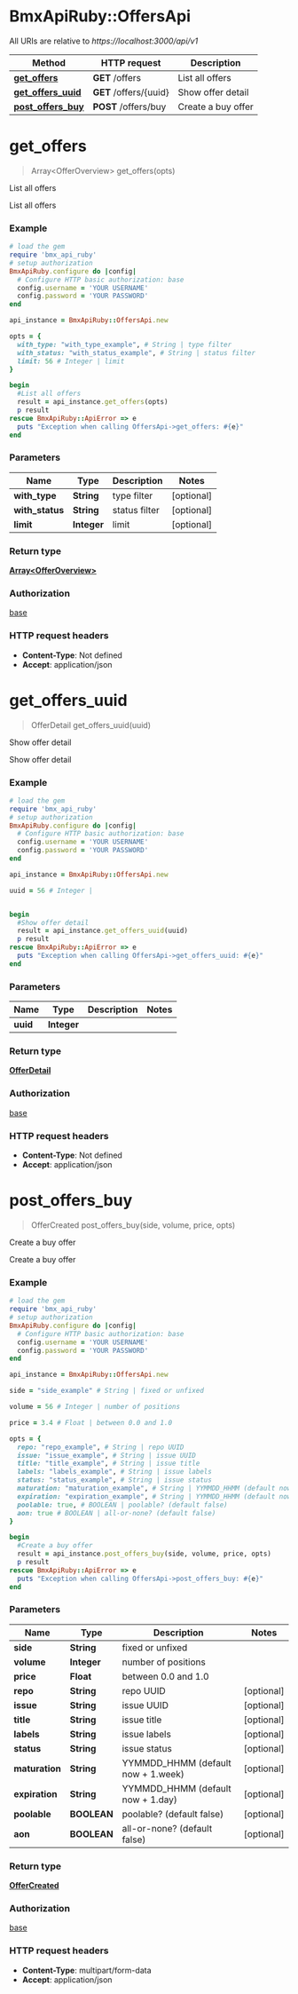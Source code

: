 # BmxApiRuby::OffersApi

All URIs are relative to *https://localhost:3000/api/v1*

Method | HTTP request | Description
------------- | ------------- | -------------
[**get_offers**](OffersApi.md#get_offers) | **GET** /offers | List all offers
[**get_offers_uuid**](OffersApi.md#get_offers_uuid) | **GET** /offers/{uuid} | Show offer detail
[**post_offers_buy**](OffersApi.md#post_offers_buy) | **POST** /offers/buy | Create a buy offer


# **get_offers**
> Array&lt;OfferOverview&gt; get_offers(opts)

List all offers

List all offers

### Example
```ruby
# load the gem
require 'bmx_api_ruby'
# setup authorization
BmxApiRuby.configure do |config|
  # Configure HTTP basic authorization: base
  config.username = 'YOUR USERNAME'
  config.password = 'YOUR PASSWORD'
end

api_instance = BmxApiRuby::OffersApi.new

opts = { 
  with_type: "with_type_example", # String | type filter
  with_status: "with_status_example", # String | status filter
  limit: 56 # Integer | limit
}

begin
  #List all offers
  result = api_instance.get_offers(opts)
  p result
rescue BmxApiRuby::ApiError => e
  puts "Exception when calling OffersApi->get_offers: #{e}"
end
```

### Parameters

Name | Type | Description  | Notes
------------- | ------------- | ------------- | -------------
 **with_type** | **String**| type filter | [optional] 
 **with_status** | **String**| status filter | [optional] 
 **limit** | **Integer**| limit | [optional] 

### Return type

[**Array&lt;OfferOverview&gt;**](OfferOverview.md)

### Authorization

[base](../README.md#base)

### HTTP request headers

 - **Content-Type**: Not defined
 - **Accept**: application/json



# **get_offers_uuid**
> OfferDetail get_offers_uuid(uuid)

Show offer detail

Show offer detail

### Example
```ruby
# load the gem
require 'bmx_api_ruby'
# setup authorization
BmxApiRuby.configure do |config|
  # Configure HTTP basic authorization: base
  config.username = 'YOUR USERNAME'
  config.password = 'YOUR PASSWORD'
end

api_instance = BmxApiRuby::OffersApi.new

uuid = 56 # Integer | 


begin
  #Show offer detail
  result = api_instance.get_offers_uuid(uuid)
  p result
rescue BmxApiRuby::ApiError => e
  puts "Exception when calling OffersApi->get_offers_uuid: #{e}"
end
```

### Parameters

Name | Type | Description  | Notes
------------- | ------------- | ------------- | -------------
 **uuid** | **Integer**|  | 

### Return type

[**OfferDetail**](OfferDetail.md)

### Authorization

[base](../README.md#base)

### HTTP request headers

 - **Content-Type**: Not defined
 - **Accept**: application/json



# **post_offers_buy**
> OfferCreated post_offers_buy(side, volume, price, opts)

Create a buy offer

Create a buy offer

### Example
```ruby
# load the gem
require 'bmx_api_ruby'
# setup authorization
BmxApiRuby.configure do |config|
  # Configure HTTP basic authorization: base
  config.username = 'YOUR USERNAME'
  config.password = 'YOUR PASSWORD'
end

api_instance = BmxApiRuby::OffersApi.new

side = "side_example" # String | fixed or unfixed

volume = 56 # Integer | number of positions

price = 3.4 # Float | between 0.0 and 1.0

opts = { 
  repo: "repo_example", # String | repo UUID
  issue: "issue_example", # String | issue UUID
  title: "title_example", # String | issue title
  labels: "labels_example", # String | issue labels
  status: "status_example", # String | issue status
  maturation: "maturation_example", # String | YYMMDD_HHMM (default now + 1.week)
  expiration: "expiration_example", # String | YYMMDD_HHMM (default now + 1.day)
  poolable: true, # BOOLEAN | poolable? (default false)
  aon: true # BOOLEAN | all-or-none? (default false)
}

begin
  #Create a buy offer
  result = api_instance.post_offers_buy(side, volume, price, opts)
  p result
rescue BmxApiRuby::ApiError => e
  puts "Exception when calling OffersApi->post_offers_buy: #{e}"
end
```

### Parameters

Name | Type | Description  | Notes
------------- | ------------- | ------------- | -------------
 **side** | **String**| fixed or unfixed | 
 **volume** | **Integer**| number of positions | 
 **price** | **Float**| between 0.0 and 1.0 | 
 **repo** | **String**| repo UUID | [optional] 
 **issue** | **String**| issue UUID | [optional] 
 **title** | **String**| issue title | [optional] 
 **labels** | **String**| issue labels | [optional] 
 **status** | **String**| issue status | [optional] 
 **maturation** | **String**| YYMMDD_HHMM (default now + 1.week) | [optional] 
 **expiration** | **String**| YYMMDD_HHMM (default now + 1.day) | [optional] 
 **poolable** | **BOOLEAN**| poolable? (default false) | [optional] 
 **aon** | **BOOLEAN**| all-or-none? (default false) | [optional] 

### Return type

[**OfferCreated**](OfferCreated.md)

### Authorization

[base](../README.md#base)

### HTTP request headers

 - **Content-Type**: multipart/form-data
 - **Accept**: application/json



